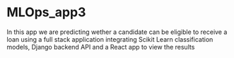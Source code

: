 # MLOps_app3

In this app we are predicting wether a candidate can be eligible to receive a loan using a full stack application integrating Scikit Learn classification models, Django backend API and a React app to view the results
